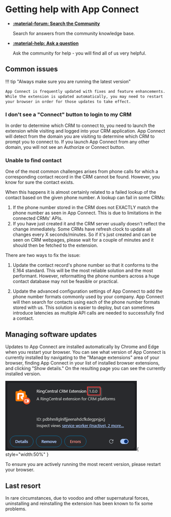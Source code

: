 # Getting help with App Connect

<div class="grid cards" markdown>

-    **[:material-forum: Search the Community](https://community.ringcentral.com/groups/unified-crm-extension-22)**
     
     Search for answers from the community knowledge base.

-    **[:material-help: Ask a question](https://community.ringcentral.com/topic/new?fid=22)**
     
     Ask the community for help - you will find all of us very helpful.

</div>

## Common issues

!!! tip "Always make sure you are running the latest version"
    
    App Connect is frequently updated with fixes and feature enhancements. While the extension is updated automatically, you may need to restart your browser in order for those updates to take effect. 

### I don't see a "Connect" button to login to my CRM

In order to determine which CRM to connect to, you need to launch the extension while visiting and logged into your CRM application. App Connect will detect from the domain you are visiting to determine which CRM to prompt you to connect to. If you launch App Connect from any other domain, you will not see an Authorize or Connect button. 

### Unable to find contact

One of the most common challenges arises from phone calls for which a corresponding contact record in the CRM cannot be found. However, you know for sure the contact exists.

When this happens it is almost certainly related to a failed lookup of the contact based on the given phone number. A lookup can fail in some CRMs:

1.  If the phone number stored in the CRM does not EXACTLY match the phone number as seen in App Connect. This is due to limitations in the connected CRMs' APIs. 
2.  If you have just created it and the CRM server usually doesn't reflect the change immediately. Some CRMs have refresh clock to update all changes every X seconds/minutes. So if it's just created and can be seen on CRM webpages, please wait for a couple of minutes and it should then be fetched to the extension.

There are two ways to fix the issue:

1. Update the contact record's phone number so that it conforms to the E.164 standard. This will be the most reliable solution and the most performant. However, reformatting the phone numbers across a huge contact database may not be feasible or practical. 

2. Update the advanced configuration settings of App Connect to add the phone number formats commonly used by your company. App Connect will then search for contacts using each of the phone number formats stored with us. This solution is easier to deploy, but can sometimes introduce latencies as multiple API calls are needed to successfully find a contact. 

## Managing software updates

Updates to App Connect are installed automatically by Chrome and Edge when you restart your browser. You can see what version of App Connect is currently installed by navigating to the "Manage extensions" area of your browser, finding App Connect in your list of installed browser extensions, and clicking "Show details." On the resulting page you can see the currently installed version. 

![version number](img/version.png){ style="width:50%" }

To ensure you are actively running the most recent version, please restart your browser. 

## Last resort

In rare circumstances, due to voodoo and other supernatural forces, uninstalling and reinstalling the extension has been known to fix some problems. 


